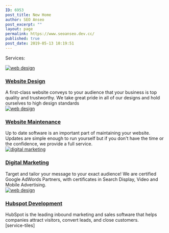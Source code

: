 ```yaml
---
ID: 6953
post_title: New Home
author: SEO Anseo
post_excerpt: ""
layout: page
permalink: https://www.seoanseo.dev.cc/
published: true
post_date: 2019-05-13 10:19:51
---
```

Services:
<div class="grouped-box-stylers">
<div class="box-styler x-column x-sm x-1-4" style="padding: 0px; opacity: 1; transform: translate(0px, 0px); transition-duration: 750ms;" data-x-element="column" data-x-params="{&quot;fade&quot;:true}" data-fade="true">
<div class="e4889-12 x-text">
  <a href="https://seoanseo.ca/web-design/" style="outline: none;"><img src="//seoanseo.ca/wp-content/uploads/2018/06/web-design_Web-Design-1.png" alt="web design">
<h3>Website
Design</h3>
</a><a href="https://seoanseo.ca/web-design/" style="outline: none;"></a><a href="https://seoanseo.ca/web-design/" style="outline: none;"></a><a href="https://seoanseo.ca/web-design/" style="outline: none;"></a><a href="https://seoanseo.ca/web-design/" style="outline: none;"></a><a href="https://seoanseo.ca/web-design/" style="outline: none;"></a><a href="https://seoanseo.ca/web-design/" style="outline: none;"></a><a href="https://seoanseo.ca/web-design/" style="outline: none;"></a><a href="https://seoanseo.ca/web-design/" style="outline: none;"></a><a href="https://seoanseo.ca/web-design/" style="outline: none;"></a><a href="https://seoanseo.ca/web-design/" style="outline: none;"></a><a href="https://seoanseo.ca/web-design/" style="outline: none;"></a><a href="https://seoanseo.ca/web-design/" style="outline: none;"></a><a href="https://seoanseo.ca/web-design/" style="outline: none;"></a><a href="https://seoanseo.ca/web-design/" style="outline: none;"></a><a href="https://seoanseo.ca/web-design/" style="outline: none;"></a>
<div class="service_body">
A first-class website conveys to your audience that your business is top quality and trustworthy. We take great pride in all of our designs and hold ourselves to high design standards</div>
</div>
</div>
<div class="box-styler x-column x-sm x-1-4" style="padding: 0px; opacity: 1; transform: translate(0px, 0px); transition-duration: 750ms;" data-x-element="column" data-x-params="{&quot;fade&quot;:true}" data-fade="true">
<div class="e4889-14 x-text">
  <a href="https://seoanseo.ca/website-maintenance/"><img src="https://seoanseo.ca/wp-content/uploads/2018/11/SEO-CAD-ICONS_maint.png" alt="web design">
<h3>Website Maintenance</h3>
</a><a href="https://seoanseo.ca/website-maintenance/"></a><a href="https://seoanseo.ca/website-maintenance/"></a><a href="https://seoanseo.ca/website-maintenance/"></a><a href="https://seoanseo.ca/website-maintenance/"></a><a href="https://seoanseo.ca/website-maintenance/"></a><a href="https://seoanseo.ca/website-maintenance/"></a><a href="https://seoanseo.ca/website-maintenance/"></a><a href="https://seoanseo.ca/website-maintenance/"></a><a href="https://seoanseo.ca/website-maintenance/"></a><a href="https://seoanseo.ca/website-maintenance/"></a><a href="https://seoanseo.ca/website-maintenance/"></a><a href="https://seoanseo.ca/website-maintenance/"></a><a href="https://seoanseo.ca/website-maintenance/"></a><a href="https://seoanseo.ca/website-maintenance/"></a><a href="https://seoanseo.ca/website-maintenance/"></a>
<div class="service_body">
Up to date software is an important part of maintaining your website. Updates are simple enough to run yourself but if you don't have the time or the confidence, we provide a full service.</div>
</div>
</div>
<div class="box-styler x-column x-sm x-1-4" style="padding: 0px; opacity: 1; transform: translate(0px, 0px); transition-duration: 750ms;" data-x-element="column" data-x-params="{&quot;fade&quot;:true}" data-fade="true">
<div class="e4889-16 x-text">
  <a href="https://seoanseo.ca/digital-marketing/"><img src="//seoanseo.ca/wp-content/uploads/2018/06/adwords_Marketing-1.png" alt="digital marketing">
<h3>Digital
Marketing</h3>
</a><a href="https://seoanseo.ca/digital-marketing/"></a><a href="https://seoanseo.ca/digital-marketing/"></a><a href="https://seoanseo.ca/digital-marketing/"></a><a href="https://seoanseo.ca/digital-marketing/"></a><a href="https://seoanseo.ca/digital-marketing/"></a><a href="https://seoanseo.ca/digital-marketing/"></a><a href="https://seoanseo.ca/digital-marketing/"></a><a href="https://seoanseo.ca/digital-marketing/"></a><a href="https://seoanseo.ca/digital-marketing/"></a><a href="https://seoanseo.ca/digital-marketing/"></a><a href="https://seoanseo.ca/digital-marketing/"></a><a href="https://seoanseo.ca/digital-marketing/"></a><a href="https://seoanseo.ca/digital-marketing/"></a><a href="https://seoanseo.ca/digital-marketing/"></a><a href="https://seoanseo.ca/digital-marketing/"></a>
<div class="service_body">
Target and tailor your message to your exact audience!
We are certified Google AdWords Partners, with certificates in Search Display, Video and Mobile Advertising.</div>
</div>
</div>
<div class="box-styler x-column x-sm x-1-4 last" style="padding: 0px; opacity: 1; transform: translate(0px, 0px); transition-duration: 750ms;" data-x-element="column" data-x-params="{&quot;fade&quot;:true}" data-fade="true">
<div class="e4889-18 x-text">
  <a href="https://seoanseo.ca/hubspot-development/"><img src="//seoanseo.ca/wp-content/uploads/2018/06/hs90_Hubspot-1.png" alt="web design">
<h3>Hubspot
Development</h3>
</a><a href="https://seoanseo.ca/hubspot-development/"></a><a href="https://seoanseo.ca/hubspot-development/"></a><a href="https://seoanseo.ca/hubspot-development/"></a><a href="https://seoanseo.ca/hubspot-development/"></a><a href="https://seoanseo.ca/hubspot-development/"></a><a href="https://seoanseo.ca/hubspot-development/"></a><a href="https://seoanseo.ca/hubspot-development/"></a><a href="https://seoanseo.ca/hubspot-development/"></a><a href="https://seoanseo.ca/hubspot-development/"></a><a href="https://seoanseo.ca/hubspot-development/"></a><a href="https://seoanseo.ca/hubspot-development/"></a><a href="https://seoanseo.ca/hubspot-development/"></a><a href="https://seoanseo.ca/hubspot-development/"></a><a href="https://seoanseo.ca/hubspot-development/"></a><a href="https://seoanseo.ca/hubspot-development/"></a>
<div class="service_body">
HubSpot is the leading inbound marketing and sales software that helps companies attract visitors, convert leads, and close customers.</div>
</div>
</div>
</div>
[service-tiles]